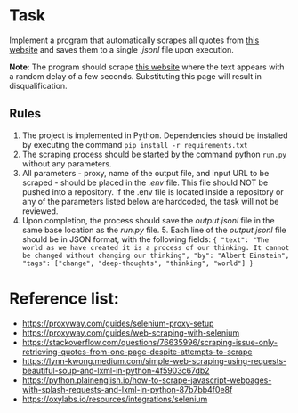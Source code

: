 # Task 
Implement a program that automatically scrapes all quotes from [this website](http://quotes.toscrape.com/js-delayed/) and saves them to a single _.jsonl_  file upon execution.

**Note**: The program should scrape [this website](http://quotes.toscrape.com/js-delayed/) where the text appears with a random delay of a few seconds. Substituting this page will result in disqualification. 

## Rules
 1. The project is implemented in Python. Dependencies should be installed by executing the command `pip install -r requirements.txt`
 2. The scraping process should be started by the command python `run.py` without any parameters.
 3. All parameters - proxy, name of the output file, and input URL to be scraped - should be placed in the _.env_ file. This file should NOT be pushed into a repository. If the .env file is located inside a repository or any of the parameters listed below are hardcoded, the task will not be reviewed.
 4. Upon completion, the process should save the _output.jsonl_ file in the same base location as the _run.py_ file. 5. Each line of the _output.jsonl_ file should be in JSON format, with the following fields: `{ "text": "The world as we have created it is a process of our thinking. It cannot be changed without changing our thinking", "by": "Albert Einstein", "tags": ["change", "deep-thoughts", "thinking", "world"] }`

# Reference list:
- https://proxyway.com/guides/selenium-proxy-setup
- https://proxyway.com/guides/web-scraping-with-selenium
- https://stackoverflow.com/questions/76635996/scraping-issue-only-retrieving-quotes-from-one-page-despite-attempts-to-scrape
- https://lynn-kwong.medium.com/simple-web-scraping-using-requests-beautiful-soup-and-lxml-in-python-4f5903c67db2
- https://python.plainenglish.io/how-to-scrape-javascript-webpages-with-splash-requests-and-lxml-in-python-87b7bb4f0e8f
- https://oxylabs.io/resources/integrations/selenium
